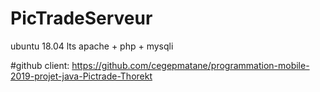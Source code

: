 # PicTradeServeur
ubuntu 18.04 lts
apache + php + mysqli

#github client: https://github.com/cegepmatane/programmation-mobile-2019-projet-java-Pictrade-Thorekt
